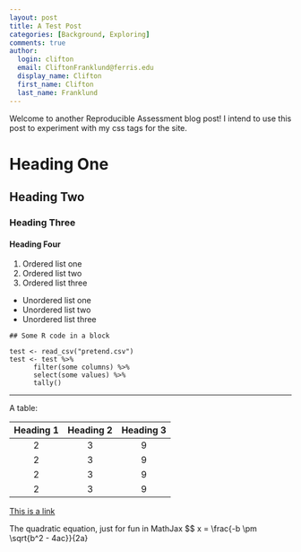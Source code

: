 ```yaml
---
layout: post
title: A Test Post
categories: [Background, Exploring]
comments: true
author:
  login: clifton
  email: CliftonFranklund@ferris.edu
  display_name: Clifton
  first_name: Clifton
  last_name: Franklund
---
```


Welcome to another Reproducible Assessment blog post! I intend to use this post to experiment with my css tags for the site.

# Heading One
## Heading Two
### Heading Three
#### Heading Four

  
1. Ordered list one  
1. Ordered list two  
1. Ordered list three  


* Unordered list one  
* Unordered list two  
* Unordered list three  

```
## Some R code in a block

test <- read_csv("pretend.csv")
test <- test %>% 
	  filter(some columns) %>% 
	  select(some values) %>% 
	  tally()
```

----------------------------

A table:

| Heading 1 | Heading 2 | Heading 3 |  
|:---------:|:---------:|:---------:|  
|     2     |     3     |     9     |  
|     2     |     3     |     9     |  
|     2     |     3     |     9     |  
|     2     |     3     |     9     |  

[This is a link](http://www.ferris.edu)

The quadratic equation, just for fun in MathJax
$$ x = \frac{-b \pm \sqrt{b^2 - 4ac}}{2a}
